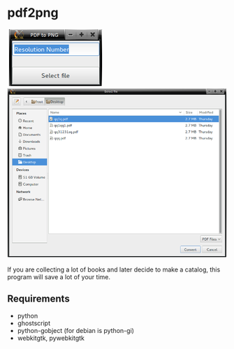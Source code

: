 pdf2png
=======
<img src="img/pdf2png.png" alt="" /><img src="img/pdf2png-two.png" alt="" />

If you are collecting a lot of books and later decide to make a catalog, this program will save a lot of your time.

## Requirements

* python 
* ghostscript
* python-gobject (for debian is python-gi)
* webkitgtk, pywebkitgtk